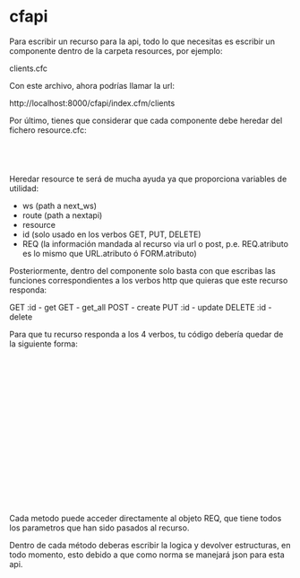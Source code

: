 cfapi
=====

Para escribir un recurso para la api, todo lo que necesitas es escribir un componente dentro de la carpeta resources, por ejemplo:

clients.cfc

Con este archivo, ahora podrías llamar la url:

http://localhost:8000/cfapi/index.cfm/clients

Por último, tienes que considerar que cada componente debe heredar del fichero resource.cfc:

<code>
<cfcomponent extends="resource">
</cfcomponent>
</code>


Heredar resource te será de mucha ayuda ya que proporciona variables de utilidad:

* ws (path a next_ws)
* route (path a nextapi)
* resource
* id (solo usado en los verbos GET, PUT, DELETE)
* REQ (la información mandada al recurso via url o post, p.e. REQ.atributo es lo mismo que URL.atributo ó FORM.atributo)

Posteriormente, dentro del componente solo basta con que escribas las funciones correspondientes a los verbos http que quieras que este recurso responda:

GET :id - get
GET - get_all
POST - create
PUT :id - update
DELETE :id - delete

Para que tu recurso responda a los 4 verbos, tu código debería quedar de la siguiente forma:

<code>
<cfcomponent extends="resource">

  <cffunction name="get">
  </cffunction>

  <cffunction name="get_all">
  </cffunction>

  <cffunction name="create">
  </cffunction>

  <cffunction name="update">
  </cffunction>

  <cffunction name="delete">
  </cffunction>

</cfcomponent>
</code>

Cada metodo puede acceder directamente al objeto REQ, que tiene todos los parametros que han sido pasados al recurso.

Dentro de cada método deberas escribir la logica y devolver estructuras, en todo momento, esto debido a que como norma se manejará json para esta api.

